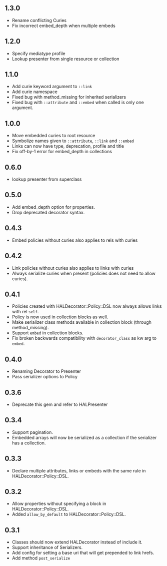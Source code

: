 ## 1.3.0
 * Rename conflicting Curies
 * Fix incorrect embed_depth when multiple embeds
## 1.2.0
 * Specify mediatype profile
 * Lookup presenter from single resource or collection
## 1.1.0
 * Add curie keyword argument to `::link`
 * Add curie namespace
 * Fixed bug with method_missing for inherited serializers
 * Fixed bug with `::attribute` and `::embed` when called is only one argument.
## 1.0.0
 * Move embedded curies to root resource
 * Symbolize names given to `::attribute`, `::link` and `::embed`
 * Links can now have type, deprecation, profile and title
 * Fix off-by-1 error for embed_depth in collections 
## 0.6.0
 * lookup presenter from superclass
## 0.5.0
 * Add embed_depth option for properties.
 * Drop deprecated decorator syntax.
## 0.4.3
 * Embed policies without curies also applies to rels with curies
## 0.4.2
 * Link policies without curies also applies to links with curies
 * Always serialize curies when present (policies does not need to allow curies).
## 0.4.1
 * Policies created with HALDecorator::Policy::DSL now always allows links with rel `self`.
 * Policy is now used in collection blocks as well.
 * Make serializer class methods available in collection block (through method_missing).
 * Support `embed` in collection blocks.
 * Fix broken backwards compatibility with `decorator_class` as kw arg to `embed`.
## 0.4.0
 * Renaming Decorator to Presenter
 * Pass serializer options to Policy
## 0.3.6
 * Deprecate this gem and refer to HALPresenter
## 0.3.4
 * Support pagination.
 * Embedded arrays will now be serialized as a collection if the serializer has a collection.
## 0.3.3
 * Declare multiple attributes, links or embeds with the same rule in HALDecorator::Policy::DSL.
## 0.3.2
 * Allow properties without specifying a block in HALDecorator::Policy::DSL.
 * Added `allow_by_default` to HALDecorator::Policy::DSL.
## 0.3.1
 * Classes should now extend HALDecorator instead of include it.
 * Support inheritance of Serializers.
 * Add config for setting a base uri that will get prepended to link hrefs.
 * Add method `post_serialize`
